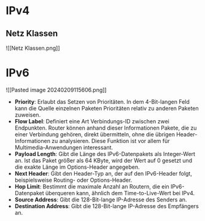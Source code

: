 
# IPv4
## Netz Klassen
![[Netz Klassen.png]]

# IPv6
![[Pasted image 20240209115606.png]]
- **Priority**: Erlaubt das Setzen von Prioritäten. In dem 4-Bit-langen Feld kann die Quelle einzelnen Paketen Prioritäten relativ zu anderen Paketen zuweisen.
- **Flow Label**: Definiert eine Art Verbindungs-ID zwischen zwei Endpunkten. Router können anhand dieser Informationen Pakete, die zu einer Verbindung gehören, direkt übermitteln, ohne die übrigen Header-Informationen zu analysieren. Diese Funktion ist vor allem für Multimedia-Anwendungen interessant.
- **Payload Length**: Gibt die Länge des IPv6-Datenpakets als Integer-Wert an. Ist das Paket größer als 64 KByte, wird der Wert auf 0 gesetzt und die exakte Länge im Options-Header angegeben.
- **Next Header**: Gibt den Header-Typ an, der auf den IPv6-Header folgt, beispielsweise Routing- oder Options-Header.
- **Hop Limit**: Bestimmt die maximale Anzahl an Routern, die ein IPv6-Datenpaket überqueren kann, ähnlich dem Time-to-Live-Wert bei IPv4.
- **Source Address**: Gibt die 128-Bit-lange IP-Adresse des Senders an.
- **Destination Address**: Gibt die 128-Bit-lange IP-Adresse des Empfängers an.